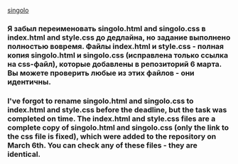 [singolo](https://jimmba-singolo.netlify.com/)

### Я забыл переименовать singolo.html and singolo.css в index.html and style.css до дедлайна, но задание выполнено полностью вовремя. Файлы index.html и style.css - полная копия singolo.html и singolo.css (исправлена только ссылка на css-файл), которые добавлены в репозиторий 6 марта.  Вы можете проверить любые из этих файлов - они идентичны.

###  I've forgot to rename singolo.html and singolo.css to index.html and style.css before the deadline, but the task was completed on time. The index.html and style.css files are a complete copy of singolo.html and singolo.css (only the link to the css file is fixed), which were added to the repository on March 6th.  You can check any of these files - they are identical.